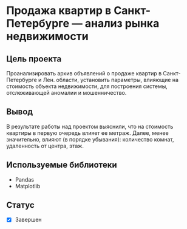 # Продажа квартир в Санкт-Петербурге — анализ рынка недвижимости

## Цель проекта
Проанализировать архив объявлений о продаже квартир в Санкт-Петербурге и Лен. области, установить параметры, влияющие на стоимость объекта недвижимости, для построения системы, отслеживающей аномалии и мошенничество.

## Вывод
В результате работы над проектом выяснили, что на стоимость квартиры в первую очередь влияет ее метраж. Далее, менее значительно, влияют (в порядке убывания): количество комнат, удаленность от центра, этаж. 

## Используемые библиотеки
- Pandas
- Matplotlib

## Статус
- [x] Завершен
